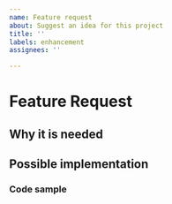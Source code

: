 ```yaml
---
name: Feature request
about: Suggest an idea for this project
title: ''
labels: enhancement
assignees: ''

---
```


# Feature Request

<!--
  This issue should serve for you to present or pitch an idea to the maintainers - but remember that it would be better if you were to submit a PR instead 🤗
-->

## Why it is needed

<!--
  Please tell us a bit more of why you want this feature to be added, what's its origin
-->

## Possible implementation

<!--
  It really helps if you could describe from a technical POV how this new feature would work, which code it rely on, etc
-->

### Code sample

<!--
  Please show how the new code could work, if doable
-->
